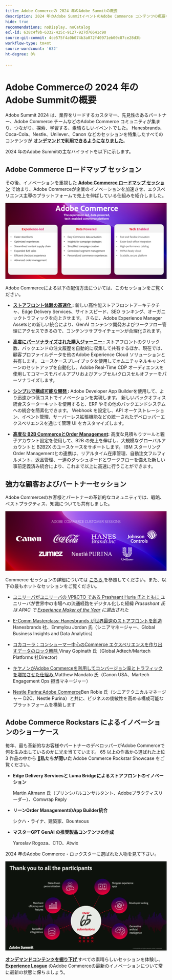 ```yaml
---
title: Adobe Commerceの 2024 年のAdobe Summitの概要
description: 2024 年のAdobe SummitイベントのAdobe Commerce コンテンツの概要を確認します。
hide: true
recommendations: noDisplay, noCatalog
exl-id: 638c4f9b-6332-425c-9127-927d76641c90
source-git-commit: 4ce575f4a0b074b3a072f40971eb00c87ce28d3b
workflow-type: tm+mt
source-wordcount: '632'
ht-degree: 0%

---
```


# Adobe Commerceの 2024 年のAdobe Summitの概要

Adobe Summit 2024 は、業界をリードするカスタマー、先見性のあるパートナー、Adobe Commerce チームなどのAdobe Commerce コミュニティが集まり、つながり、探索、学習する、素晴らしいイベントでした。 Hanesbrands、Coca-Cola、Nestle、Unilever、Canon などのセッションを特集したすべてのコンテンツが [**オンデマンドで利用できるようになりました**](https://business.adobe.com/summit/2024/sessions.html?Track=Commerce)。

2024 年のAdobe Summitの主なハイライトを以下に示します。

## Adobe Commerce ロードマップ セッション

その後、イノベーションを重視した [**Adobe Commerce ロードマップ セッション**](https://business.adobe.com/summit/2024/sessions/adobe-commerce-2024-product-roadmap-review-s432.html) で始まり、Adobe Commerceが企業のイノベーションを加速させ、エクスペリエンス主導のプラットフォームで売上を伸ばしている仕組みを紹介しました。

![ コンピューターのスクリーンショット ](../../assets/events/image1.png)

Adobe Commerceによる以下の配信方法については、このセッションをご覧ください。

- **[ストアフロント体験の高速化 ](https://experienceleague.adobe.com/developer/commerce/storefront/):** 新しい高性能ストアフロントアーキテクチャ、Edge Delivery Services、サイトスピード、SEO ランキング、オーガニックトラフィックを向上させます。 さらに、Adobe Experience Manager Assetsとの新しい統合により、GenAI コンテンツ開発およびワークフロー管理にアクセスできるので、コンテンツサプライチェーンが合理化されます。

- **[高度にパーソナライズされた購入ジャーニー ](https://experienceleague.adobe.com/en/docs/commerce-admin/customers/customers-menu/personalize-scale):** ストアフロントのクリック数、バックエンドの注文履歴を自動的に収集して共有するほか、現在では、顧客プロファイルデータを他のAdobe Experience Cloud ソリューションと共有します。 ユースケースプレイブックを使用してオムニチャネルキャンペーンのセットアップを自動化し、Adobe Real-Time CDP オーディエンスを使用してコマースモバイルアプリおよびアップセル/クロスセルオファーをパーソナライズします。

- **[シンプルで構成可能な開発 ](https://developer.adobe.com/commerce/extensibility/app-development/learning-path/):** Adobe Developer App Builderを使用して、より迅速かつ低コストでイノベーションを実現します。 新しいバックオフィス統合スターターキットを使用すると、ERP やその他のバックエンドシステムへの統合を簡素化できます。 Webhook を設定し、API オーケストレーション、イベント管理、サーバーレス拡張機能などの統一されたデベロッパーエクスペリエンスを通じて管理 UI をカスタマイズします。

- **[高度な B2B CommerceとOrder Management](https://experienceleague.adobe.com/en/docs/commerce-admin/b2b/introduction):** 高度な見積もりツールと親子アカウント設定を使用して、B2B の売上を伸ばし、大規模なグローバルアカウントと B2B2X のユースケースをサポートします。 IBM スターリング Order Managementとの連携は、リアルタイム在庫管理、自動注文フルフィルメント、返品管理、一連のダッシュボードとワークフローを備えた新しい事前定義済み統合により、これまで以上に高速に行うことができます。

## 強力な顧客およびパートナーセッション

Adobe Commerceのお客様とパートナーの革新的なコミュニティでは、戦略、ベストプラクティス、知識についても共有しました。

![ 紫色の背景にロゴのグループ ](../../assets/events/image2.png)

Commerce セッションの詳細については [ こちら ](https://business.adobe.com/summit/2024/sessions.html?Track=Commerce) を参照してください。また、以下の最もホットなセッションをご覧ください。

- [ ユニリーバがユニリーバの VP&amp;CTO である Prashaant Huria 氏とともに ](https://business.adobe.com/summit/2024/sessions/how-unilever-digitized-its-distributive-trade-rout-s430.html) ユニリーバが世界中の市場への流通経路をデジタル化した経緯 *Prasashant 氏は APAC で [Experience Maker of the Year](https://www.adobeexperienceawards.com/stories2024) に選出された*

- [E-Comm Masterclass: Hanesbrands が世界最速のストアフロントを創造 ](https://business.adobe.com/summit/2024/sessions/ecomm-masterclass-hanesbrands-creates-the-worlds-f-s435.html)Hanesbrands 社、Emmylou Jordan 氏（シニアマネージャー、Global Business Insights and Data Analytics）

- [ コカコーラ：コンシューマー中心のCommerce エクスペリエンスを作り出すデータのロック解除 ](https://business.adobe.com/summit/2024/sessions/cocacola-unlocking-data-to-create-consumercentric-s434.html) Vinay Gopinath 氏（Global Adtech/Martech Platforms 社Director）

- [ キヤノンがAdobe Commerceを利用してコンバージョン率とトラフィックを増加させた仕組み ](https://business.adobe.com/summit/2024/sessions/how-canon-increased-conversion-rates-and-traffic-u-s438.html) Matthew Mandato 氏（Canon USA、Martech Engagement Ops 担当マネージャー）

- [Nestle Purina:Adobe Commerce](https://business.adobe.com/summit/2024/sessions/purina-takes-composable-commerce-approach-to-boost-s437.html)Ben Robie 氏（シニアテクニカルマネージャー D2C、Nestle Purina）と共に、ビジネスの俊敏性を高める構成可能なプラットフォームを構築します

## Adobe Commerce Rockstars によるイノベーションのショーケース

毎年、最も革新的なお客様やパートナーのデベロッパーがAdobe Commerceで何を生み出しているのかに光を当てています。 65 以上の作品から選ばれた上位 3 作品の中から [&#128279;](https://business.adobe.com/summit/2024/sessions/adobe-commerce-rockstar-showcase-s431.html)**私たちが聞いた** Adobe Commerce Rockstar Showcase をご覧ください。

- **Edge Delivery Servicesと Luma Bridgeによるストアフロントのイノベーション**

  Martin Altmann 氏（プリンシパルコンサルタント、Adobeプラクティスリーダー）、Comwrap Reply

- **リーンOrder ManagementのApp Builder統合**

  シクハ・ライナ、建築家、Bounteous

- **マスターGPT GenAI の推奨製品コンテンツの作成**

  Yaroslav Rogoza、CTO、Atwix

2024 年のAdobe Commerce・ロックスターに選ばれた人物を見て下さい。

![ 白いテキストとアイコンを含む黒い背景のスクリーンショット ](../../assets/events/image3.png)

**[オンデマンドコンテンツを掘り下げ ](https://business.adobe.com/summit/2024/sessions.html?Track=Commerce)** すべての素晴らしいセッションを体験し、[**Experience League**](https://experienceleague.adobe.com/en/docs/commerce-admin/start/about) のAdobe Commerceの最新のイノベーションについて常に最新の状態に保ちましょう。
